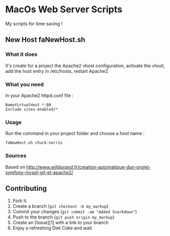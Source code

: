 MacOs Web Server Scripts
========================

My scripts for time saving !

New Host faNewHost.sh
---------------------

### What it does

It's create for a project the Apache2 vhost configuration, activate the vhost, add the host entry in /etc/hosts, restart Apache2.

### What you need

In your Apache2 httpd.conf file :

    NameVirtualHost *:80
    Include sites-enabled/*

### Usage

Run the command in your project folder and choose a host name :

    faNewHost.sh chuck-norris

### Sources

Based on http://www.willdurand.fr/creation-automatique-dun-projet-symfony-mysql-git-et-apache2/

Contributing
------------

1. Fork it.
2. Create a branch (`git checkout -b my_markup`)
3. Commit your changes (`git commit -am "Added Snarkdown"`)
4. Push to the branch (`git push origin my_markup`)
5. Create an [Issue][1] with a link to your branch
6. Enjoy a refreshing Diet Coke and wait
